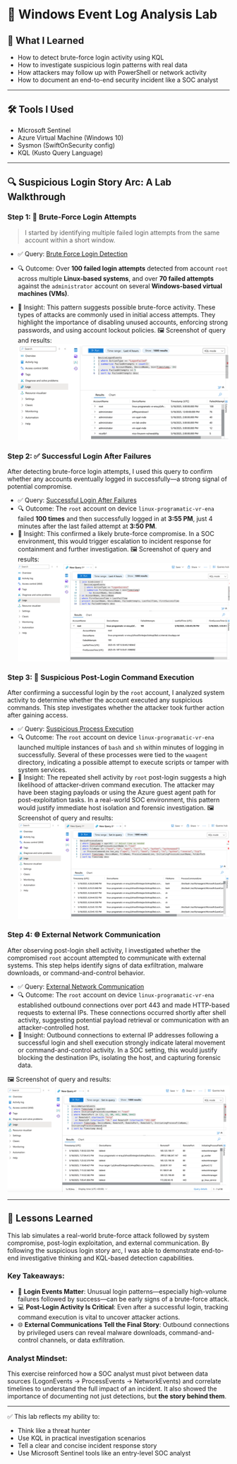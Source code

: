 # 🧪 Windows Event Log Analysis Lab

## 🧠 What I Learned
- How to detect brute-force login activity using KQL
- How to investigate suspicious login patterns with real data
- How attackers may follow up with PowerShell or network activity
- How to document an end-to-end security incident like a SOC analyst

---

## 🛠️ Tools I Used
- Microsoft Sentinel
- Azure Virtual Machine (Windows 10)
- Sysmon (SwiftOnSecurity config)
- KQL (Kusto Query Language)

---

## 🔍 Suspicious Login Story Arc: A Lab Walkthrough

### Step 1: 🚫 Brute-Force Login Attempts
> I started by identifying multiple failed login attempts from the same account within a short window.

- ✅ Query: [Brute Force Login Detection](queries/brute_force_login.kql)
- 🔍 Outcome: Over **100 failed login attempts** detected from account `root` across multiple **Linux-based systems**, and over **70 failed attempts** against the `administrator` account on several **Windows-based virtual machines (VMs)**.

- 🧠 Insight: This pattern suggests possible brute-force activity. These types of attacks are commonly used in initial access attempts. They highlight the importance of disabling unused accounts, enforcing strong passwords, and using account lockout policies.
🖼️ Screenshot of query and results:
![Brute Force Query Result](brute_force_query_result.png)

### Step 2: ✅ Successful Login After Failures

After detecting brute-force login attempts, I used this query to confirm whether any accounts eventually logged in successfully—a strong signal of potential compromise.

- ✅ Query: [Successful Login After Failures](queries/successful_login_after_failures.kql)
- 🔍 Outcome: The `root` account on device `linux-programatic-vr-ena` failed **100 times** and then successfully logged in at **3:55 PM**, just 4 minutes after the last failed attempt at **3:50 PM**.
- 🧠 Insight: This confirmed a likely brute-force compromise. In a SOC environment, this would trigger escalation to incident response for containment and further investigation.
🖼️ Screenshot of query and results:
![Successful Login After Failures](successful_login_after_failures.png)

### Step 3: 🧨 Suspicious Post-Login Command Execution
After confirming a successful login by the `root` account, I analyzed system activity to determine whether the account executed any suspicious commands. This step investigates whether the attacker took further action after gaining access.

- ✅ Query: [Suspicious Process Execution](queries/suspicious_process_execution.kql)
- 🔍 Outcome: The `root` account on device `linux-programatic-vr-ena` launched multiple instances of `bash` and `sh` within minutes of logging in successfully. Several of these processes were tied to the `waagent` directory, indicating a possible attempt to execute scripts or tamper with system services.
- 🧠 Insight: The repeated shell activity by `root` post-login suggests a high likelihood of attacker-driven command execution. The attacker may have been staging payloads or using the Azure guest agent path for post-exploitation tasks. In a real-world SOC environment, this pattern would justify immediate host isolation and forensic investigation.
🖼️ Screenshot of query and results:
![Suspicious Process Execution](suspicious_process_execution.png)


### Step 4: 🌐 External Network Communication

After observing post-login shell activity, I investigated whether the compromised `root` account attempted to communicate with external systems. This step helps identify signs of data exfiltration, malware downloads, or command-and-control behavior.

- ✅ Query: [External Network Communication](queries/external_network_communication.kql)
- 🔍 Outcome: The `root` account on device `linux-programatic-vr-ena` established outbound connections over port 443 and made HTTP-based requests to external IPs. These connections occurred shortly after shell activity, suggesting potential payload retrieval or communication with an attacker-controlled host.
- 🧠 Insight: Outbound connections to external IP addresses following a successful login and shell execution strongly indicate lateral movement or command-and-control activity. In a SOC setting, this would justify blocking the destination IPs, isolating the host, and capturing forensic data.

🖼️ Screenshot of query and results:  
![External Network Communication](external_network_communication.png)

---

## 🧠 Lessons Learned

This lab simulates a real-world brute-force attack followed by system compromise, post-login exploitation, and external communication. By following the suspicious login story arc, I was able to demonstrate end-to-end investigative thinking and KQL-based detection capabilities.

### Key Takeaways:
- 🔐 **Login Events Matter**: Unusual login patterns—especially high-volume failures followed by success—can be early signs of a brute-force attack.
- 💻 **Post-Login Activity Is Critical**: Even after a successful login, tracking command execution is vital to uncover attacker actions.
- 🌐 **External Communications Tell the Final Story**: Outbound connections by privileged users can reveal malware downloads, command-and-control channels, or data exfiltration.

### Analyst Mindset:
This exercise reinforced how a SOC analyst must pivot between data sources (LogonEvents → ProcessEvents → NetworkEvents) and correlate timelines to understand the full impact of an incident. It also showed the importance of documenting not just detections, but **the story behind them**.

---

✅ This lab reflects my ability to:
- Think like a threat hunter
- Use KQL in practical investigation scenarios
- Tell a clear and concise incident response story
- Use Microsoft Sentinel tools like an entry-level SOC analyst


